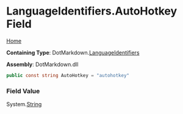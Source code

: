 <a name="_top"></a>

# LanguageIdentifiers\.AutoHotkey Field

[Home](../../../README.md#_top)

**Containing Type**: DotMarkdown\.[LanguageIdentifiers](../README.md#_top)

**Assembly**: DotMarkdown\.dll

```csharp
public const string AutoHotkey = "autohotkey"
```

### Field Value

System\.[String](https://docs.microsoft.com/en-us/dotnet/api/system.string)